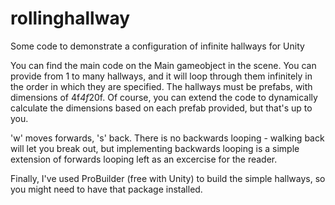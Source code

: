 # rollinghallway
Some code to demonstrate a configuration of infinite hallways for Unity

You can find the main code on the Main gameobject in the scene. You can provide from 1 to many hallways,
and it will loop through them infinitely in the order in which they are specified. 
The hallways must be prefabs, with dimensions of 4f*4f*20f. 
Of course, you can extend the code to dynamically calculate the dimensions based on each prefab provided, but that's up to you.

'w' moves forwards, 's' back. There is no backwards looping - walking back will let you break out, but implementing
backwards looping is a simple extension of forwards looping left as an excercise for the reader.

Finally, I've used ProBuilder (free with Unity) to build the simple hallways, so you might need to have that package installed. 
